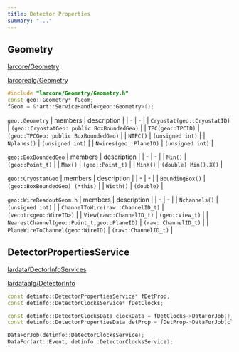 ```yaml
---
title: Detector Properties
summary: "..."
---
```


## Geometry

[larcore/Geometry](https://github.com/LArSoft/larcore/tree/develop/larcore/Geometry)

[larcorealg/Geometry](https://github.com/LArSoft/larcorealg/tree/develop/larcorealg/Geometry)

```cpp
#include "larcore/Geometry/Geometry.h"
const geo::Geometry* fGeom;
fGeom = &*art::ServiceHandle<geo::Geometry>();
```

`geo::Geometry`
| members | description |
| - | - |
| `Cryostat(geo::CryostatID)` | `(geo::CryostatGeo: public BoxBoundedGeo)` |
| `TPC(geo::TPCID)` | `(geo::TPCGeo: public BoxBoundedGeo)` |
| `NTPC()` | `(unsigned int)` |
| `Nplanes()` | `(unsigned int)` |
| `Nwires(geo::PlaneID)` | `(unsigned int)` |

`geo::BoxBoundedGeo`
| members | description | 
| - | - |
| `Min()` | `(geo::Point_t)` |
| `Max()` | `(geo::Point_t)` |
| `MinX()` | `(double) Min().X()` |

`geo::CryostatGeo`
| members | description | 
| - | - |
| `BoundingBox()` | `(geo::BoxBoundedGeo) (*this)` |
| `Width()` | `(double)` |

`geo::WireReadoutGeom.h`
| members | description |
| - | - |
| `Nchannels()` | `(unsigned int)` |
| `ChannelToWire(raw::ChannelID_t)` | `(vecotr<geo::WireID>)` |
| `View(raw::ChannelID_t)` | `(geo::View_t)` |
| `NearestChannel(geo::Point_t,geo::PlaneID)` | `(raw::ChannelID_t)` |
| `PlaneWireToChannel(geo::WireID)` | `(raw::ChannelID_t)` |

## DetectorPropertiesService

[lardata/DectorInfoServices](https://github.com/LArSoft/lardata/tree/develop/lardata/DetectorInfoServices)

[lardataalg/DetectorInfo](https://github.com/LArSoft/lardataalg/tree/develop/lardataalg/DetectorInfo)

```cpp
const detinfo::DetectorPropertiesService* fDetProp;
const detinfo::DetectorClocksService* fDetClocks; 

const detinfo::DetectorClocksData clockData = fDetClocks->DataForJob();
const detinfo::DetectorPropertiesData detProp = fDetProp->DataForJob(clockData);
```

```cpp
DataForJob(detinfo::DetectorClocksService);
DataFor(art::Event, detinfo::DetectorClocksService);
```